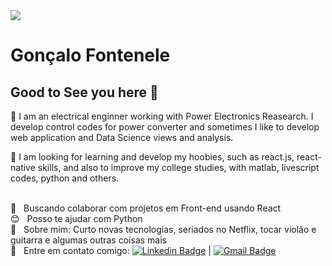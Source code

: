 <img width="auto" src="https://github.com/tgmarinho/tgmarinho/blob/master/banner.png">


# Gonçalo Fontenele

## Good to See you here 👋


🔭 I am an electrical enginner working with Power Electronics Reasearch. I develop control codes for power converter and sometimes I like to develop web application and Data Science views and analysis.

🌱 I am looking for learning and develop my hoobies, such as react.js, react-native skills, and also to improve my college studies, with matlab, livescript codes, python and others.

 <br/> :purple_heart: &nbsp; Buscando colaborar com projetos em Front-end usando React
 <br/> :blush: &nbsp; Posso te ajudar com Python
 <br/> 💬  &nbsp; Sobre mim: Curto novas tecnologias, seriados no Netflix, tocar violão e guitarra e algumas outras coisas mais
 <br/> :email: &nbsp; Entre em contato comigo: [![Linkedin Badge](https://img.shields.io/badge/-ThiagoMarinho-blue?style=flat-square&logo=Linkedin&logoColor=white&link=https://https://www.linkedin.com/in/gon%C3%A7alofontenele/)](https://www.linkedin.com/in/gon%C3%A7alofontenele/) 
| 
[![Gmail Badge](https://img.shields.io/badge/-goncalogfb@poli.ufrj.br-c14438?style=flat-square&logo=Gmail&logoColor=white&link=mailto:tgmarinho@gmail.com)](mailto:goncalogfb@poli.ufrj.br)
